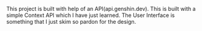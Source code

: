 This project is built with help of an API(api.genshin.dev). This is built with a simple Context API which I have just learned. The User Interface is something that I just skim so pardon for the design. 
